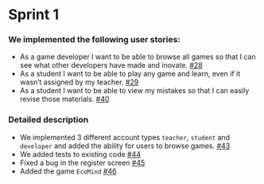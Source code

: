 # Sprint 1
### We implemented the following user stories:
- As a game developer I want to be able to browse all games so that I can see what other developers have made and inovate. [#28](https://github.com/LEIC-ES-2024-25/2LEIC13T3/issues/28)
- As a student I want to be able to play any game and learn, even if it wasn’t assigned by my teacher. [#29](https://github.com/LEIC-ES-2024-25/2LEIC13T3/issues/29)
- As a student I want to be able to view my mistakes so that I can easily revise those materials. [#40](https://github.com/LEIC-ES-2024-25/2LEIC13T3/issues/40)  
  
### Detailed description
- We implemented 3 different account types ```teacher```, ```student``` and ```developer``` and added the ability for users to browse games. [#43](https://github.com/LEIC-ES-2024-25/2LEIC13T3/pull/43)  
- We added tests to existing code [#44](https://github.com/LEIC-ES-2024-25/2LEIC13T3/pull/44)  
- Fixed a bug in the register screen [#45](https://github.com/LEIC-ES-2024-25/2LEIC13T3/pull/45) 
- Added the game ```EcoMind``` [#46](https://github.com/LEIC-ES-2024-25/2LEIC13T3/pull/46)  
